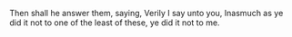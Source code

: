 Then shall he answer them, saying, Verily I say unto you, Inasmuch as ye did it not to one of the least of these, ye did it not to me.
